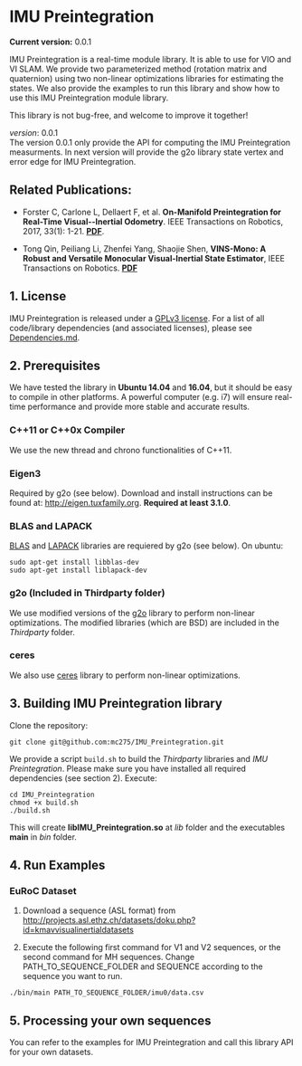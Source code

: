 # IMU Preintegration

**Current version:** 0.0.1

IMU Preintegration is a real-time module library. It is able to use for VIO and VI SLAM. We provide two parameterized method (rotation matrix and quaternion) using two non-linear optimizations libraries for estimating the states. We also provide the examples to run this library and show how to use this IMU Preintegration module library.

This library is not bug-free, and welcome to improve it together!


*version*: 0.0.1   
The version 0.0.1 only provide the API for computing the IMU Preintegration measurments. In next version will provide the g2o library state vertex and error edge for IMU Preintegration. 

## Related Publications:

* Forster C, Carlone L, Dellaert F, et al. **On-Manifold Preintegration for Real-Time Visual--Inertial Odometry**. IEEE Transactions on Robotics, 2017, 33(1): 1-21. **[PDF](http://rpg.ifi.uzh.ch/docs/TRO16_forster.pdf)**.

* Tong Qin, Peiliang Li, Zhenfei Yang, Shaojie Shen, **VINS-Mono: A Robust and Versatile Monocular Visual-Inertial State Estimator**,  IEEE Transactions on Robotics. **[PDF](https://ieeexplore.ieee.org/document/8421746/?arnumber=8421746&source=authoralert)** 


## 1. License
IMU Preintegration is released under a [GPLv3 license](https://github.com/raulmur/ORB_SLAM2/blob/master/License-gpl.txt). For a list of all code/library dependencies (and associated licenses), please see [Dependencies.md](https://github.com/raulmur/ORB_SLAM2/blob/master/Dependencies.md).


## 2. Prerequisites
We have tested the library in **Ubuntu 14.04** and **16.04**, but it should be easy to compile in other platforms. A powerful computer (e.g. i7) will ensure real-time performance and provide more stable and accurate results.

### C++11 or C++0x Compiler
We use the new thread and chrono functionalities of C++11.

### Eigen3
Required by g2o (see below). Download and install instructions can be found at: http://eigen.tuxfamily.org. **Required at least 3.1.0**.

### BLAS and LAPACK
[BLAS](http://www.netlib.org/blas) and [LAPACK](http://www.netlib.org/lapack) libraries are requiered by g2o (see below). On ubuntu:
```
sudo apt-get install libblas-dev
sudo apt-get install liblapack-dev
```

### g2o (Included in Thirdparty folder)
We use modified versions of the [g2o](https://github.com/RainerKuemmerle/g2o) library to perform non-linear optimizations. The modified libraries (which are BSD) are included in the *Thirdparty* folder.

### ceres
We also use [ceres](https://github.com/ceres-solver/ceres-solver) library to perform non-linear optimizations. 


## 3. Building IMU Preintegration library

Clone the repository:
```
git clone git@github.com:mc275/IMU_Preintegration.git 
```

We provide a script `build.sh` to build the *Thirdparty* libraries and *IMU Preintegration*. Please make sure you have installed all required dependencies (see section 2). Execute:
```
cd IMU_Preintegration
chmod +x build.sh
./build.sh
```

This will create **libIMU_Preintegration.so**  at *lib* folder and the executables **main** in *bin* folder.

## 4. Run Examples

### EuRoC Dataset

1. Download a sequence (ASL format) from http://projects.asl.ethz.ch/datasets/doku.php?id=kmavvisualinertialdatasets

2. Execute the following first command for V1 and V2 sequences, or the second command for MH sequences. Change PATH_TO_SEQUENCE_FOLDER and SEQUENCE according to the sequence you want to run.
```
./bin/main PATH_TO_SEQUENCE_FOLDER/imu0/data.csv 
```

## 5. Processing your own sequences
You can refer to the examples for IMU Preintegration and call this library API for your own datasets.
